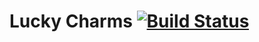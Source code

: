 # Lucky Charms [![Build Status](https://travis-ci.org/drapergeek/luckycharms.png)](https://travis-ci.org/drapergeek/luckycharms)

